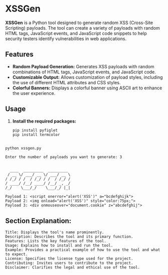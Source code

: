 # XSSGen

**XSSGen** is a Python tool designed to generate random XSS (Cross-Site Scripting) payloads. The tool can create a variety of payloads with random HTML tags, JavaScript events, and JavaScript code snippets to help security testers identify vulnerabilities in web applications.

## Features

- **Random Payload Generation:** Generates XSS payloads with random combinations of HTML tags, JavaScript events, and JavaScript code.
- **Customizable Output:** Allows customization of payload styles, including the use of different HTML attributes and CSS styles.
- **Colorful Banners:** Displays a colorful banner using ASCII art to enhance the user experience.

## Usage

1. **Install the required packages:**
   ```sh
   pip install pyfiglet
   pip install termcolor
 ```

python xssgen.py

Enter the number of payloads you want to generate: 3


   ____  _________  _________
  / __ \/ ___/ __ \/ ___/ __ \
 / /_/ / /  / /_/ / /  / /_/ /
/ ____/ /__/ ____/ /__/ _, _/
/_/    \___/_/    \___/_/ |_|

Payload 1: <script onerror="alert('XSS')" a="bcdefghijk">
Payload 2: <img onload="alert('XSS')" style="color:75px;">
Payload 3: <div onmouseover="document.cookie" z="abcdefghij">
 ```


## Section Explanation:

    Title: Displays the tool's name prominently.
    Description: Describes the tool and its primary function.
    Features: Lists the key features of the tool.
    Usage: Explains how to install and run the tool.
    Example: Provides a practical example of how to use the tool and what to expect.
    License: Specifies the license type used for the project.
    Contributing: Invites users to contribute to the project.
    Disclaimer: Clarifies the legal and ethical use of the tool.






